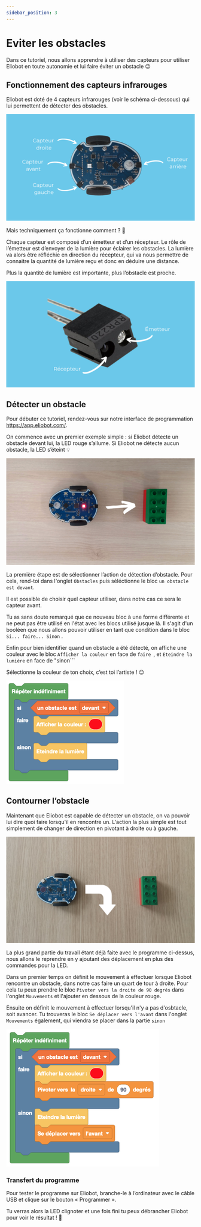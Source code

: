 ```yaml
---
sidebar_position: 3
---
```


# Eviter les obstacles

Dans ce tutoriel, nous allons apprendre à utiliser des capteurs pour utiliser Eliobot en toute autonomie et lui faire éviter un obstacle 😉


## Fonctionnement des capteurs infrarouges

Eliobot est doté de 4 capteurs infrarouges (voir le schéma ci-dessous) qui lui permettent de détecter des obstacles.

![alt text](../../../static/img/tutorial/elioblocs/avoid-obstacles-elioblocs/eliobot-sensors-position.png)

Mais techniquement ça fonctionne comment ? 🤔

Chaque capteur est composé d’un émetteur et d’un récepteur. Le rôle de l’émetteur est d’envoyer de la lumière pour éclairer les obstacles. La lumière va alors être réfléchie en direction du récepteur, qui va nous permettre de connaitre la quantité de lumière reçu et donc en déduire une distance.

Plus la quantité de lumière est importante, plus l’obstacle est proche.

![alt text](../../../static/img/tutorial/elioblocs/avoid-obstacles-elioblocs/infrared-sensor.png)

## Détecter un obstacle

Pour débuter ce tutoriel, rendez-vous sur notre interface de programmation https://app.eliobot.com/.

On commence avec un premier exemple simple : si Eliobot détecte un obstacle devant lui, la LED rouge s’allume. Si Eliobot ne détecte aucun obstacle, la LED s’éteint 💡

![alt text](../../../static/img/tutorial/elioblocs/avoid-obstacles-elioblocs/obstacle-light-example.png)

La première étape est de sélectionner l’action de détection d’obstacle. Pour cela, rend-toi dans l'onglet ```Obstacles``` puis séléctionne le bloc ```un obstacle est devant```.

Il est possible de choisir quel capteur utiliser, dans notre cas ce sera le capteur avant.

Tu as sans doute remarqué que ce nouveau bloc à une forme différente et ne peut pas être utilisé en l'état avec les blocs utilisé jusque là. Il s'agit d'un booléen que nous allons pouvoir utiliser en tant que condition dans le bloc ```Si... faire... Sinon``` .

Enfin pour bien identifier quand un obstacle a été détecté, on affiche une couleur avec le bloc ```Afficher la couleur``` en face de ```faire ```, et ```Eteindre la lumière``` en face de "sinon```

Sélectionne la couleur de ton choix, c’est toi l’artiste ! 😉

![alt text](../../../static/img/tutorial/elioblocs/avoid-obstacles-elioblocs/color-when-obstacle.png)

## Contourner l’obstacle

Maintenant que Eliobot est capable de détecter un obstacle, on va pouvoir lui dire quoi faire lorsqu'il en rencontre un. L'action la plus simple est tout simplement de changer de direction en pivotant à droite ou à gauche.

![alt text](../../../static/img/tutorial/elioblocs/avoid-obstacles-elioblocs/obstacle-turn-example.png)

La plus grand partie du travail étant déjà faite avec le programme ci-dessus, nous allons le reprendre en y ajoutant des déplacement en plus des commandes pour la LED.

Dans un premier temps on définit le mouvement à effectuer lorsque Eliobot rencontre un obstacle, dans notre cas faire un quart de tour à droite. Pour cela tu peux prendre le bloc ```Pivoter vers la droite de 90 degrés``` dans l'onglet ```Mouvements``` et l'ajouter en dessous de la couleur rouge.

Ensuite on définit le mouvement à effectuer lorsqu'il n'y a pas d'osbtacle, soit avancer. Tu trouveras le bloc ```Se déplacer vers l'avant``` dans l'onglet ```Mouvements``` également, qui viendra se placer dans la partie ```sinon```

![alt text](../../../static/img/tutorial/elioblocs/avoid-obstacles-elioblocs/turn-when-obstacle.png)


### Transfert du programme

Pour tester le programme sur Eliobot, branche-le à l’ordinateur avec le câble USB et clique sur le bouton « Programmer ».

Tu verras alors la LED clignoter et une fois fini tu peux débrancher Eliobot pour voir le résultat ! 🙂
